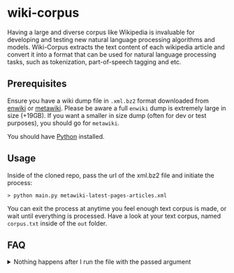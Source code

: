 # wiki-corpus

Having a large and diverse corpus like Wikipedia is invaluable for developing and testing new natural language processing algorithms and models. 
Wiki-Corpus extracts the text content of each wikipedia article and convert it into a format that can be used for natural language processing tasks, such as tokenization, part-of-speech tagging and etc. 

## Prerequisites 
Ensure you have a wiki dump file in `.xml.bz2` format downloaded from [enwiki](https://dumps.wikimedia.org/enwiki/latest/) or [metawiki](https://dumps.wikimedia.org/metawiki/latest/).
Please be aware a full `enwiki` dump is extremely large in size (+19GB). If you want a smaller in size dump (often for dev or test purposes), you should go for `metawiki`. 

You should have [Python](https://julialang.org/downloads/) installed.

## Usage
Inside of the cloned repo, pass the url of the xml.bz2 file and initiate the process:
```shell
> python main.py metawiki-latest-pages-articles.xml
```
You can exit the process at anytime you feel enough text corpus is made, or wait until everything is processed.
Have a look at your text corpus, named `corpus.txt` inside of the `out` folder.

## FAQ
<details>
<summary>Nothing happens after I run the file with the passed argument</summary>
<br>
Try `CTRL + C` after you run the command. Only do it once, because doing it twice kills the process.
</details>
